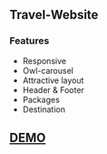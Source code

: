 ## Travel-Website

### Features
- Responsive
- Owl-carousel
- Attractive layout
- Header & Footer
- Packages 
- Destination

## [DEMO](https://rishikavishnoi.github.io/Travel-Website/)

 
